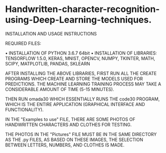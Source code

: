 # Handwritten-character-recognition-using-Deep-Learning-techniques.

INSTALLATION AND USAGE INSTRUCTIONS

REQUIRED FILES:

•	INSTALLATION OF PYTHON 3.6.7 64bit
•	INSTALLATION OF LIBRARIES: TENSORFLOW 1.5.0, KERAS, MNIST, OPENCV, NUMPY, TKINTER, MATH, SCIPY, MATPLOTLIB, PANDAS, SKLEARN

AFTER INSTALLING THE ABOVE LIBRARIES, FIRST RUN ALL THE CREATE PROGRAMS WHICH CREATE AND STORE THE MODELS USED FOR PREDICTIONS. 
THE MACHINE LEARNING TRAINING PROCESS MAY TAKE A CONSIDERABLE AMOUNT OF TIME (5-15 MINUTES).

THEN RUN omada30 WHICH ESSENTIALLY RUNS THE code30 PROGRAM, WHICH IS THE ENTIRE APPLICATION (GRAPHICAL INTERFACE AND FUNCTIONALITY).

IN THE "Examples to use" FILE, THERE ARE SOME PHOTOS OF HANDWRITTEN CHARACTERS AND CLOTHES FOR TESTING.

THE PHOTOS IN THE "Pictures" FILE MUST BE IN THE SAME DIRECTORY AS THE .py FILES, AS BASED ON THESE IMAGES, THE SELECTION BETWEEN LETTERS, NUMBERS, AND CLOTHES IS MADE.
